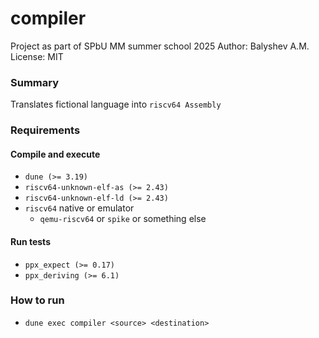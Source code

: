 # compiler
Project as part of SPbU MM summer school 2025
Author: Balyshev A.M.
License: MIT
### Summary
Translates fictional language into `riscv64 Assembly`
### Requirements
#### Compile and execute
- `dune (>= 3.19)`
- `riscv64-unknown-elf-as (>= 2.43)`
- `riscv64-unknown-elf-ld (>= 2.43)`
- `riscv64` native or emulator
	- `qemu-riscv64` or `spike` or something else
#### Run tests
- `ppx_expect (>= 0.17)`
- `ppx_deriving (>= 6.1)`

### How to run
- `dune exec compiler <source> <destination>`

